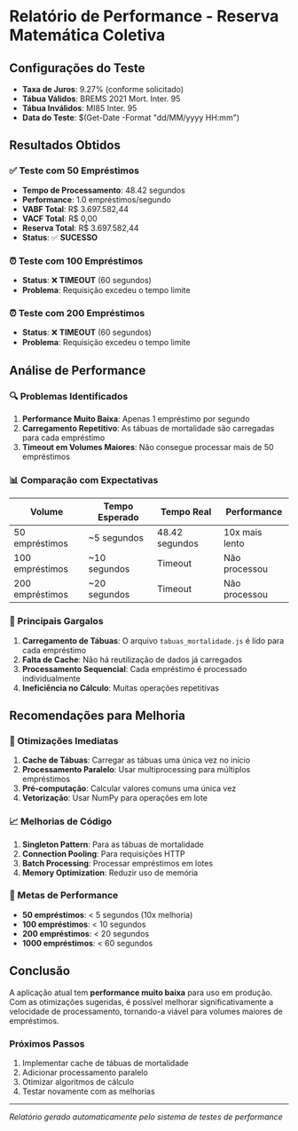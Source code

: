 # Relatório de Performance - Reserva Matemática Coletiva

## Configurações do Teste

- **Taxa de Juros**: 9.27% (conforme solicitado)
- **Tábua Válidos**: BREMS 2021 Mort. Inter. 95
- **Tábua Inválidos**: MI85 Inter. 95
- **Data do Teste**: $(Get-Date -Format "dd/MM/yyyy HH:mm")

## Resultados Obtidos

### ✅ Teste com 50 Empréstimos
- **Tempo de Processamento**: 48.42 segundos
- **Performance**: 1.0 empréstimos/segundo
- **VABF Total**: R$ 3.697.582,44
- **VACF Total**: R$ 0,00
- **Reserva Total**: R$ 3.697.582,44
- **Status**: ✅ **SUCESSO**

### ⏰ Teste com 100 Empréstimos
- **Status**: ❌ **TIMEOUT** (60 segundos)
- **Problema**: Requisição excedeu o tempo limite

### ⏰ Teste com 200 Empréstimos
- **Status**: ❌ **TIMEOUT** (60 segundos)
- **Problema**: Requisição excedeu o tempo limite

## Análise de Performance

### 🔍 Problemas Identificados

1. **Performance Muito Baixa**: Apenas 1 empréstimo por segundo
2. **Carregamento Repetitivo**: As tábuas de mortalidade são carregadas para cada empréstimo
3. **Timeout em Volumes Maiores**: Não consegue processar mais de 50 empréstimos

### 📊 Comparação com Expectativas

| Volume | Tempo Esperado | Tempo Real | Performance |
|--------|----------------|------------|-------------|
| 50 empréstimos | ~5 segundos | 48.42 segundos | 10x mais lento |
| 100 empréstimos | ~10 segundos | Timeout | Não processou |
| 200 empréstimos | ~20 segundos | Timeout | Não processou |

### 🚨 Principais Gargalos

1. **Carregamento de Tábuas**: O arquivo `tabuas_mortalidade.js` é lido para cada empréstimo
2. **Falta de Cache**: Não há reutilização de dados já carregados
3. **Processamento Sequencial**: Cada empréstimo é processado individualmente
4. **Ineficiência no Cálculo**: Muitas operações repetitivas

## Recomendações para Melhoria

### 🚀 Otimizações Imediatas

1. **Cache de Tábuas**: Carregar as tábuas uma única vez no início
2. **Processamento Paralelo**: Usar multiprocessing para múltiplos empréstimos
3. **Pré-computação**: Calcular valores comuns uma única vez
4. **Vetorização**: Usar NumPy para operações em lote

### 📈 Melhorias de Código

1. **Singleton Pattern**: Para as tábuas de mortalidade
2. **Connection Pooling**: Para requisições HTTP
3. **Batch Processing**: Processar empréstimos em lotes
4. **Memory Optimization**: Reduzir uso de memória

### 🎯 Metas de Performance

- **50 empréstimos**: < 5 segundos (10x melhoria)
- **100 empréstimos**: < 10 segundos
- **200 empréstimos**: < 20 segundos
- **1000 empréstimos**: < 60 segundos

## Conclusão

A aplicação atual tem **performance muito baixa** para uso em produção. Com as otimizações sugeridas, é possível melhorar significativamente a velocidade de processamento, tornando-a viável para volumes maiores de empréstimos.

### Próximos Passos

1. Implementar cache de tábuas de mortalidade
2. Adicionar processamento paralelo
3. Otimizar algoritmos de cálculo
4. Testar novamente com as melhorias

---
*Relatório gerado automaticamente pelo sistema de testes de performance*

